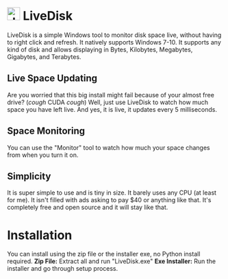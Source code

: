 # <img src="https://i.ibb.co/xHp7JFB/diskliverezised.png" alt="drawing" width="30"/> LiveDisk
LiveDisk is a simple Windows tool to monitor disk space live, without having to right click and refresh. It natively supports Windows 7-10. It supports any kind of disk and allows displaying in Bytes, Kilobytes, Megabytes, Gigabytes, and Terabytes.


## Live Space Updating
Are you worried that this big install might fail because of your almost free drive? (*cough* CUDA *cough*) Well, just use LiveDisk to watch how much space you have left live. And yes, it is live, it updates every 5 milliseconds.

## Space Monitoring
You can use the "Monitor" tool to watch how much your space changes from when you turn it on.

## Simplicity
It is super simple to use and is tiny in size. It barely uses any CPU (at least for me). It isn't filled with ads asking to pay $40 or anything like that. It's completely free and open source and it will stay like that.

# Installation
You can install using the zip file or the installer exe, no Python install required.
**Zip File:**
Extract all and run "LiveDisk.exe"
**Exe Installer:**
Run the installer and go through setup process.
